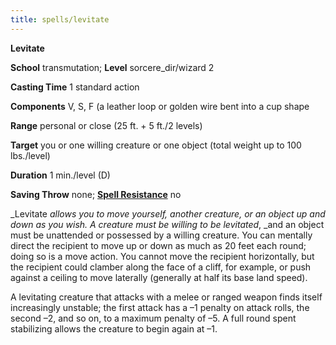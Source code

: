 ```yaml
---
title: spells/levitate
---
```

 **Levitate**

**School** transmutation; **Level** sorcere_dir/wizard 2

**Casting Time** 1 standard action

**Components** V, S, F (a leather loop or golden wire bent into a cup shape

**Range** personal or close (25 ft. + 5 ft./2 levels)

**Target** you or one willing creature or one object (total weight up to 100 lbs./level)

**Duration** 1 min./level (D)

**Saving Throw** none; **[Spell Resistance](../glossary#_spell-resistance)** no

_Levitate _allows you to move yourself, another creature, or an object up and down as you wish. A creature must be willing to be levitated_, _and an object must be unattended or possessed by a willing creature. You can mentally direct the recipient to move up or down as much as 20 feet each round; doing so is a move action. You cannot move the recipient horizontally, but the recipient could clamber along the face of a cliff, for example, or push against a ceiling to move laterally (generally at half its base land speed).

A levitating creature that attacks with a melee or ranged weapon finds itself increasingly unstable; the first attack has a –1 penalty on attack rolls, the second –2, and so on, to a maximum penalty of –5. A full round spent stabilizing allows the creature to begin again at –1.

